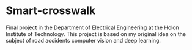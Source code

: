 # Smart-crosswalk
Final project in the Department of Electrical Engineering at the Holon Institute of Technology.
This project is based on my original idea on the subject of road accidents computer vision and deep learning.
